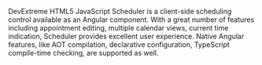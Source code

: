 DevExtreme HTML5 JavaScript Scheduler is a client-side scheduling control available as an Angular component. With a great number of features including appointment editing, multiple calendar views, current time indication, Scheduler provides excellent user experience. Native Angular features, like AOT compilation, declarative configuration, TypeScript compile-time checking, are supported as well.